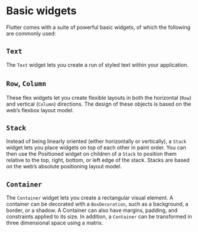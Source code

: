 # Basic widgets

Flutter comes with a suite of powerful basic widgets, of which the following are commonly used:

## `Text`

The `Text` widget lets you create a run of styled text within your application.

## `Row`, `Column`

These flex widgets let you create flexible layouts in both the horizontal (`Row`) and vertical (`Column`) directions. The design of these objects is based on the web’s flexbox layout model.

## `Stack`

Instead of being linearly oriented (either horizontally or vertically), a `Stack` widget lets you place widgets on top of each other in paint order. You can then use the Positioned widget on children of a `Stack` to position them relative to the top, right, bottom, or left edge of the stack. Stacks are based on the web’s absolute positioning layout model.

## `Container`

The `Container` widget lets you create a rectangular visual element. A container can be decorated with a `BoxDecoration`, such as a background, a border, or a shadow. A Container can also have margins, padding, and constraints applied to its size. In addition, a `Container` can be transformed in three dimensional space using a matrix.
